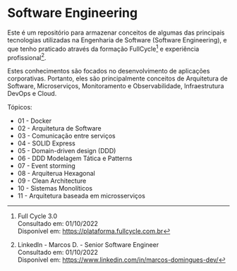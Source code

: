 # Software Engineering

Este é um repositório para armazenar conceitos de algumas das principais tecnologias utilizadas na Engenharia de Software (Software Engineering), e que tenho praticado através da formação FullCycle[^1] e experiência profissional[^2].

[^1]: Full Cycle 3.0<br>
  Consultado em: 01/10/2022<br>
  Disponível em: https://plataforma.fullcycle.com.br

[^2]: LinkedIn - Marcos D. - Senior Software Engineer<br>
  Consultado em: 01/10/2022<br>
  Disponível em: https://www.linkedin.com/in/marcos-domingues-dev/


Estes conhecimentos são focados no desenvolvimento de aplicações corporativas. Portanto, eles são principalmente conceitos de Arquitetura de Software, Microserviços, Monitoramento e Observabilidade, Infraestrutura DevOps e Cloud.

Tópicos:
- 01 - Docker
- 02 - Arquitetura de Software
- 03 - Comunicação entre serviços
- 04 - SOLID Express
- 05 - Domain-driven design (DDD)
- 06 - DDD Modelagem Tática e Patterns
- 07 - Event storming
- 08 - Arquiterua Hexagonal
- 09 - Clean Architecture
- 10 - Sistemas Monolíticos
- 11 - Arquitetura baseada em microsserviços
